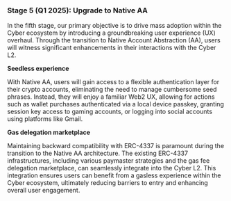 ### Stage 5 (Q1 2025): Upgrade to Native AA

In the fifth stage, our primary objective is to drive mass adoption within the Cyber ecosystem by introducing a groundbreaking user experience (UX) overhaul. Through the transition to Native Account Abstraction (AA), users will witness significant enhancements in their interactions with the Cyber L2.

**Seedless experience**

With Native AA, users will gain access to a flexible authentication layer for their crypto accounts, eliminating the need to manage cumbersome seed phrases. Instead, they will enjoy a familiar Web2 UX, allowing for actions such as wallet purchases authenticated via a local device passkey, granting session key access to gaming accounts, or logging into social accounts using platforms like Gmail.

**Gas delegation marketplace**

Maintaining backward compatibility with ERC-4337 is paramount during the transition to the Native AA architecture. The existing ERC-4337 infrastructures, including various paymaster strategies and the gas fee delegation marketplace, can seamlessly integrate into the Cyber L2. This integration ensures users can benefit from a gasless experience within the Cyber ecosystem, ultimately reducing barriers to entry and enhancing overall user engagement.
